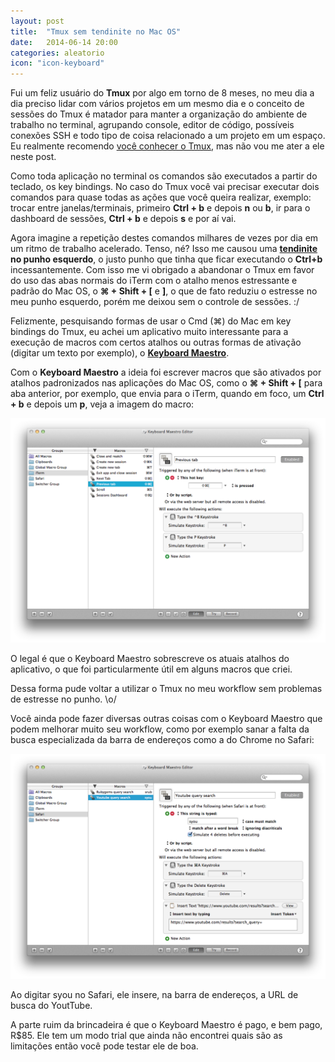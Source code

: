 ```yaml
---
layout: post
title:  "Tmux sem tendinite no Mac OS"
date:   2014-06-14 20:00
categories: aleatorio
icon: "icon-keyboard"
---
```


Fui um feliz usuário do **Tmux** por algo em torno de 8 meses, no meu dia a dia preciso lidar com vários projetos em um mesmo dia e o conceito de sessões do Tmux é matador para manter a organização do ambiente de trabalho no terminal, agrupando console, editor de código, possíveis conexões SSH e todo tipo de coisa relacionado a um projeto em um espaço. Eu realmente recomendo [você conhecer o Tmux](http://code.tutsplus.com/tutorials/intro-to-tmux--net-33889), mas não vou me ater a ele neste post.

Como toda aplicação no terminal os comandos são executados a partir do teclado, os key bindings. No caso do Tmux você vai precisar executar dois comandos para quase todas as ações que você queira realizar, exemplo: trocar entre janelas/terminais, primeiro **Ctrl + b** e depois **n** ou **b**, ir para o dashboard de sessões, **Ctrl + b** e depois **s** e por aí vai.

Agora imagine a repetição destes comandos milhares de vezes por dia em um ritmo de trabalho acelerado. Tenso, né? Isso me causou uma **[tendinite](http://pt.wikipedia.org/wiki/Tendinite) no punho esquerdo**, o justo punho que tinha que ficar executando o **Ctrl+b** incessantemente. Com isso me vi obrigado a abandonar o Tmux em favor do uso das abas normais do iTerm com o atalho menos estressante e padrão do Mac OS, o **⌘ + Shift + \[** e **\]**, o que de fato reduziu o estresse no meu punho esquerdo, porém me deixou sem o controle de sessões. :/

Felizmente, pesquisando formas de usar o Cmd (⌘) do Mac em key bindings do Tmux, eu achei um aplicativo muito interessante para a execução de macros com certos atalhos ou outras formas de ativação (digitar um texto por exemplo), o **[Keyboard Maestro](http://www.keyboardmaestro.com)**.

Com o **Keyboard Maestro** a ideia foi escrever macros que são ativados por atalhos padronizados nas aplicações do Mac OS, como o **⌘ + Shift + \[** para aba anterior, por exemplo, que envia para o iTerm, quando em foco, um **Ctrl + b** e depois um **p**, veja a imagem  do macro:

<img src="/images/keyboard-maestro.png" class="full-image without-shadow"/>

O legal é que o Keyboard Maestro sobrescreve os atuais atalhos do aplicativo, o que foi particularmente útil em alguns macros que criei.

Dessa forma pude voltar a utilizar o Tmux no meu workflow sem problemas de estresse no punho. \o/

Você ainda pode fazer diversas outras coisas com o Keyboard Maestro que podem melhorar muito seu workflow, como por exemplo sanar a falta da busca especializada da barra de endereços como a do Chrome no Safari:

<div class="image-container">
<img src="/images/keyboard-maestro-2.png" class="full-image without-shadow"/>
<p class="legend">Ao digitar syou no Safari, ele insere, na barra de endereços, a URL de busca do YoutTube.</p>
</div>

A parte ruim da brincadeira é que o Keyboard Maestro é pago, e bem pago, R$85. Ele tem um modo trial que ainda não encontrei quais são as limitações então você pode testar ele de boa.
